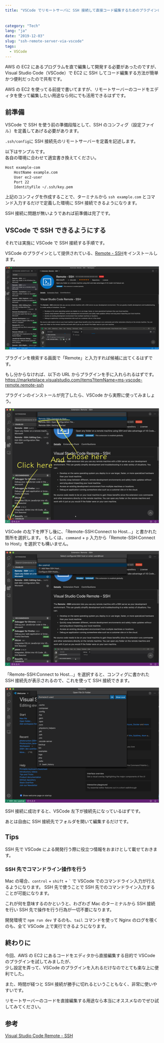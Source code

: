 ```yaml
---
title: "VSCode でリモートサーバに SSH 接続して直接コード編集するためのプラグインの紹介"


category: "Tech"
lang: "ja"
date: "2019-12-03"
slug: "ssh-remote-server-via-vscode"
tags:
  - VSCode
---
```


AWS の EC2 にあるプログラムを直で編集して開発する必要があったのですが、  
Visual Studio Code（VSCode）で EC2 に SSH してコード編集する方法が簡単かつ便利だったので共有です。

AWS の EC2 を使ってる前提で書いてますが、リモートサーバーのコードをエディタを使って編集したい用途なら何にでも活用できるはずです。

## 前準備

VSCode で SSH を使う前の準備段階として、SSH のコンフィグ（設定ファイル）を定義してあげる必要があります。

`.ssh/config`に SSH 接続先のリモートサーバーを定義を記述します。

以下はサンプルです。  
各自の環境に合わせて適宜書き換えてください。

```
Host example-com
    HostName example.com
    User ec2-user
    Port 22
    IdentityFile ~/.ssh/key.pem
```

上記のコンフィグを作成することで、ターミナルから `ssh example.com` とコマンド入力するだけで定義した環境に SSH 接続できるようになります。

SSH 接続に問題が無いようであれば前準備は完了です。

## VSCode で SSH できるようにする

それでは実施に VSCode で SSH 接続する手順です。

VSCode のプラグインとして提供されている、[Remote - SSH](https://marketplace.visualstudio.com/items?itemName=ms-vscode-remote.remote-ssh)をインストールします。

![VScode-Remote-SSH-01](./VScode-Remote-SSH-01.png)

プラグインを検索する画面で「Remote」と入力すれば候補に出てくるはずです。

もし分からなければ、以下の URL からプラグインを手に入れられるはずです。  
https://marketplace.visualstudio.com/items?itemName=ms-vscode-remote.remote-ssh

プラグインのインストールが完了したら、VSCode から実際に使ってみましょう。

![VScode-Remote-SSH-02](./VScode-Remote-SSH-02.png)

VSCode の左下を押下し後に、「Remote-SSH:Connect to Host...」と書かれた箇所を選択します。
もしくは、`command` + `p` 入力から「Remote-SSH:Connect to Host」を選択でも構いません。

![VScode-Remote-SSH-03](./VScode-Remote-SSH-03.png)

「Remote-SSH:Connect to Host...」を選択すると、コンフィグに書かれた SSH 接続先が表示されるので、これを使って SSH 接続できます。

![VScode-Remote-SSH-04](./VScode-Remote-SSH-04.png)

SSH 接続に成功すると、VSCode 左下が接続先になっているはずです。

あとは自由に SSH 接続先でフォルダを開いて編集するだけです。

## Tips

SSH 先で VSCode による開発行う際に役立つ情報をおまけとして載せておきます。

### SSH 先でコマンドライン操作を行う

Mac の場合、`control` + `shift` + `` ` `` で VSCode でのコマンドライン入力が行えるようになります。
SSH 先で使うことで SSH 先でのコマンドライン入力することが可能になります。

これが何を意味するのかというと、わざわざ Mac のターミナルから SSH 接続を行い SSH 先で操作を行う行為が一切不要になります。

開発環境で `npm run dev` するのも、`tail` コマンドを使って Nginx のログを覗くのも、全て VSCode 上で実行できるようになります。

## 終わりに

今回、AWS の EC2 にあるコードをエディタから直接編集する目的で VSCode のプラグインを試してみましたが、  
少し設定を弄って、VSCode のプラグインを入れるだけなのでとても楽な上に便利でした。

また、時間が経つと SSH 接続が勝手に切れるということもなく、非常に使いやすいです。

リモートサーバーのコードを直接編集する用途なら本当にオススメなのでぜひ試してみてください。

## 参考

[Visual Studio Code Remote - SSH](https://marketplace.visualstudio.com/items?itemName=ms-vscode-remote.remote-ssh)
